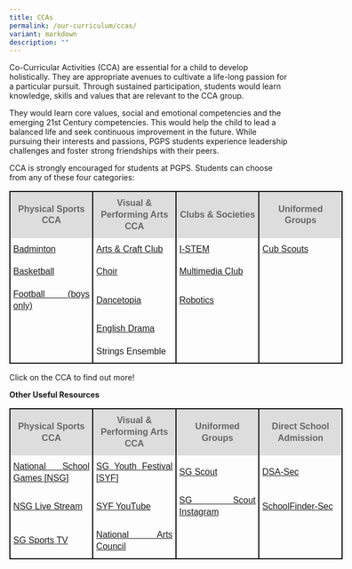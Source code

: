 ```yaml
---
title: CCAs
permalink: /our-curriculum/ccas/
variant: markdown
description: ""
---
```

Co-Curricular Activities (CCA) are essential for a child to develop holistically. They are appropriate avenues to cultivate a life-long passion for a particular pursuit. Through sustained participation, students would learn knowledge, skills and values that are relevant to the CCA group. 

They would learn core values, social and emotional competencies and the emerging 21st Century competencies. This would help the child to lead a balanced life and seek continuous improvement in the future. While pursuing their interests and passions, PGPS students experience leadership challenges and foster strong friendships with their peers.

CCA is strongly encouraged for students at PGPS. Students can choose from any of these four categories:


<table style="width: 600px; border-collapse: collapse;">
	<colgroup><col style="width: 150px"><col style="width: 150px"><col style="width: 150px"><col style="width: 150px"></colgroup>
	<tbody><tr>
		<th style="padding:10px 5px; vertical-align:middle; line-height:1.3; font-size:16px; font-family:Arial; background-color:#DDD; color:#666; border-right: 2px solid #0d0d0d; border-left: 2px solid #0d0d0d; border-top: 2px solid #0d0d0d;">Physical Sports CCA</th>
		<th style="padding:10px 5px; vertical-align:middle; line-height:1.3; font-size:16px; font-family:Arial; background-color:#DDD; color:#666; border-right: 2px solid #0d0d0d; border-left: 2px solid #0d0d0d;border-top: 2px solid #0d0d0d;">Visual &amp; Performing Arts CCA</th>
		<th style="padding:10px 5px; vertical-align:middle; line-height:1.3; font-size:16px; font-family:Arial; background-color:#DDD; color:#666; border-right: 2px solid #0d0d0d; border-left: 2px solid #0d0d0d; border-top: 2px solid #0d0d0d;">Clubs &amp; Societies</th>
		<th style="padding:10px 5px; vertical-align:middle; line-height:1.3; font-size:16px; font-family:Arial; background-color:#DDD; color:#666; border-right: 2px solid #0d0d0d; border-left: 2px solid #0d0d0d;border-top: 2px solid #0d0d0d;">Uniformed Groups</th>
	</tr>
	<tr>
		<td style="padding:10px 5px; vertical-align:middle; line-height:1.3; font-size:16px; font-family:Arial; text-align:justify; border-right: 2px solid #0d0d0d; border-left: 2px solid #0d0d0d; border-bottom: none;"><a href="https://punggolgreenpri.moe.edu.sg/badminton/">Badminton</a></td>
		<td style="padding:10px 5px; vertical-align:middle; line-height:1.3; font-size:16px; font-family:Arial; text-align:justify; border-right: 2px solid #0d0d0d; border-left: 2px solid #0d0d0d;border-bottom: none;"><a href="https://punggolgreenpri.moe.edu.sg/artscraftclub/">Arts &amp; Craft Club</a></td>
		<td style="padding:10px 5px; vertical-align:middle; line-height:1.3; font-size:16px; font-family:Arial; text-align:justify; border-right: 2px solid #0d0d0d; border-left: 2px solid #0d0d0d;border-bottom: none;"><a href="https://punggolgreenpri.moe.edu.sg/istem/">I-STEM</a></td>
		<td style="padding:10px 5px; vertical-align:middle; line-height:1.3; font-size:16px; font-family:Arial; text-align:justify;border-right: 2px solid #0d0d0d; border-left: 2px solid #0d0d0d;border-bottom: none;"><a href="https://punggolgreenpri.moe.edu.sg/marlincubscouts/">Cub Scouts</a></td>
	</tr>
	<tr>
		<td style="padding:10px 5px; vertical-align:middle; line-height:1.3; font-size:16px; font-family:Arial; text-align:justify; border-right: 2px solid #0d0d0d; border-left: 2px solid #0d0d0d;border-bottom: none;"><a href="https://punggolgreenpri.moe.edu.sg/basketball/">Basketball</a></td>
		<td style="padding:10px 5px; vertical-align:middle; line-height:1.3; font-size:16px; font-family:Arial; text-align:justify; border-right: 2px solid #0d0d0d; border-left: 2px solid #0d0d0d;border-bottom: none;"><a href="https://punggolgreenpri.moe.edu.sg/choir/">Choir</a></td>
		<td style="padding:10px 5px; vertical-align:middle; line-height:1.3; font-size:16px; font-family:Arial; text-align:justify; border-right: 2px solid #0d0d0d; border-left: 2px solid #0d0d0d;border-bottom: none;"><a href="https://punggolgreenpri.moe.edu.sg/multimediaclub/">Multimedia Club</a></td>
		<td style="padding:10px 5px; vertical-align:middle; line-height:1.3; font-size:16px; font-family:Arial; text-align:justify;border-bottom: none; border-right: 2px solid #0d0d0d; border-left: 2px solid #0d0d0d;"></td>
	</tr>
	<tr>
		<td style="padding:10px 5px; vertical-align:middle; line-height:1.3; font-size:16px; font-family:Arial; text-align:justify;border-right: 2px solid #0d0d0d; border-left: 2px solid #0d0d0d;border-bottom: none;"><a href="https://punggolgreenpri.moe.edu.sg/football/">Football (boys only)</a></td>
		<td style="padding:10px 5px; vertical-align:middle; line-height:1.3; font-size:16px; font-family:Arial; text-align:justify;; border-right: 2px solid #0d0d0d; border-left: 2px solid #0d0d0d;border-bottom: none;"><a href="https://punggolgreenpri.moe.edu.sg/dancetopia/">Dancetopia</a></td>
		<td style="padding:10px 5px; vertical-align:middle; line-height:1.3; font-size:16px; font-family:Arial; text-align:justify;; border-right: 2px solid #0d0d0d; border-left: 2px solid #0d0d0d;border-bottom: none;"><a href="https://punggolgreenpri.moe.edu.sg/robotics/">Robotics</a></td>
		<td style="padding:10px 5px; vertical-align:middle; line-height:1.3; font-size:16px; font-family:Arial; text-align:justify;border-bottom: none;border-right: 2px solid #0d0d0d; border-left: 2px solid #0d0d0d;"></td>
	</tr>
	<tr>
		<td style="padding:10px 5px; vertical-align:middle; line-height:1.3; font-size:16px; font-family:Arial; text-align:justify;; border-right: 2px solid #0d0d0d; border-left: 2px solid #0d0d0d;border-bottom:none;"></td>
		<td style="padding:10px 5px; vertical-align:middle; line-height:1.3; font-size:16px; font-family:Arial; text-align:justify;; border-right: 2px solid #0d0d0d; border-left: 2px solid #0d0d0d;border-bottom: none;"><a href="https://punggolgreenpri.moe.edu.sg/english-drama/">English Drama</a></td>
		<td style="padding:10px 5px; vertical-align:middle; line-height:1.3; font-size:16px; font-family:Arial; text-align:justify;; border-right: 2px solid #0d0d0d; border-left: 2px solid #0d0d0d;border-bottom: none;"></td>
		<td style="padding:10px 5px; vertical-align:middle; line-height:1.3; font-size:16px; font-family:Arial; text-align:justify;border-bottom: none;border-right: 2px solid #0d0d0d; border-left: 2px solid #0d0d0d;"></td>
	</tr>
<tr>
		<td style="padding:10px 5px; vertical-align:middle; line-height:1.3; font-size:16px; font-family:Arial; text-align:justify;; border-right: 2px solid #0d0d0d; border-left: 2px solid #0d0d0d;border-bottom:2px solid #0d0d0d;"></td>
		<td style="padding:10px 5px; vertical-align:middle; line-height:1.3; font-size:16px; font-family:Arial; text-align:justify;; border-right: 2px solid #0d0d0d; border-left: 2px solid #0d0d0d;border-bottom: 2px solid #0d0d0d;">Strings Ensemble</td>
		<td style="padding:10px 5px; vertical-align:middle; line-height:1.3; font-size:16px; font-family:Arial; text-align:justify;; border-right: 2px solid #0d0d0d; border-left: 2px solid #0d0d0d;border-bottom: 2px solid #0d0d0d;"></td>
		<td style="padding:10px 5px; vertical-align:middle; line-height:1.3; font-size:16px; font-family:Arial; text-align:justify;border-bottom: 2px solid #0d0d0d; border-right: 2px solid #0d0d0d; border-left: none;"></td>
	</tr>
</tbody></table>
Click on the CCA to find out more!

<b>Other Useful Resources</b>
 <table style="width: 600px; border-collapse: collapse;">
	<colgroup>
		<col style="width: 150px">
		<col style="width: 150px">
		<col style="width: 150px">
		<col style="width: 150px">
	</colgroup>
	<tbody>
		<tr>
		<th style="padding:10px 5px; vertical-align:middle; line-height:1.3; font-size:16px; font-family:Arial; background-color:#DDD; color:#666; border-right: 2px solid #0d0d0d; border-left: 2px solid #0d0d0d; border-top: 2px solid #0d0d0d;">Physical Sports CCA</th>
		<th style="padding:10px 5px; vertical-align:middle; line-height:1.3; font-size:16px; font-family:Arial; background-color:#DDD; color:#666; border-right: 2px solid #0d0d0d; border-left: 2px solid #0d0d0d;border-top: 2px solid #0d0d0d;">Visual &amp; Performing Arts CCA</th>
		<th style="padding:10px 5px; vertical-align:middle; line-height:1.3; font-size:16px; font-family:Arial; background-color:#DDD; color:#666; border-right: 2px solid #0d0d0d; border-left: 2px solid #0d0d0d; border-top: 2px solid #0d0d0d;">Uniformed Groups</th>
		<th style="padding:10px 5px; vertical-align:middle; line-height:1.3; font-size:16px; font-family:Arial; background-color:#DDD; color:#666; border-right: 2px solid #0d0d0d; border-left: 2px solid #0d0d0d;border-top: 2px solid #0d0d0d;">Direct School Admission</th>
	</tr>
	<tr>
		<td style="padding:10px 5px; vertical-align:middle; line-height:1.3; font-size:16px; font-family:Arial; text-align:justify; border-right: 2px solid #0d0d0d; border-left: 2px solid #0d0d0d; border-bottom: none;"><a href="https://nsg.moe.edu.sg/spssc">National School Games [NSG]</a></td>
		<td style="padding:10px 5px; vertical-align:middle; line-height:1.3; font-size:16px; font-family:Arial; text-align:justify; border-right: 2px solid #0d0d0d; border-left: 2px solid #0d0d0d;border-bottom: none;"><a href="https://www.syf.gov.sg/home">SG Youth Festival [SYF]</a></td>
		<td style="padding:10px 5px; vertical-align:middle; line-height:1.3; font-size:16px; font-family:Arial; text-align:justify; border-right: 2px solid #0d0d0d; border-left: 2px solid #0d0d0d;border-bottom: none;"><a href="https://scout.sg/">SG Scout</a></td>
		<td style="padding:10px 5px; vertical-align:middle; line-height:1.3; font-size:16px; font-family:Arial; text-align:justify;border-right: 2px solid #0d0d0d; border-left: 2px solid #0d0d0d;border-bottom: none;"><a href="https://www.moe.gov.sg/secondary/dsa">DSA-Sec</a></td>
	</tr>
	<tr>
		<td style="padding:10px 5px; vertical-align:middle; line-height:1.3; font-size:16px; font-family:Arial; text-align:justify; border-right: 2px solid #0d0d0d; border-left: 2px solid #0d0d0d;border-bottom: none;"><a href="https://www.activesgcircle.gov.sg/national-school-games-2023">NSG Live Stream</a></td>
		<td style="padding:10px 5px; vertical-align:middle; line-height:1.3; font-size:16px; font-family:Arial; text-align:justify; border-right: 2px solid #0d0d0d; border-left: 2px solid #0d0d0d;border-bottom: none;"><a href="https://www.youtube.com/channel/UCwupEIS0zAQTxa8a0zP-tCw">SYF YouTube</a></td>
		<td style="padding:10px 5px; vertical-align:middle; line-height:1.3; font-size:16px; font-family:Arial; text-align:justify; border-right: 2px solid #0d0d0d; border-left: 2px solid #0d0d0d;border-bottom: none;"><a href="https://www.instagram.com/singaporescouts/">SG Scout Instagram</a></td>
		<td style="padding:10px 5px; vertical-align:middle; line-height:1.3; font-size:16px; font-family:Arial; text-align:justify;border-bottom: none; border-right: 2px solid #0d0d0d; border-left: 2px solid #0d0d0d;border-bottom: none;"><a href="https://www.moe.gov.sg/schoolfinder?journey=Secondary%20school">SchoolFinder-Sec</a></td>
	</tr>
	<tr>
		<td style="padding:10px 5px; vertical-align:middle; line-height:1.3; font-size:16px; font-family:Arial; text-align:justify;border-right: 2px solid #0d0d0d; border-left: 2px solid #0d0d0d;border-bottom: none;border-bottom: 2px solid #0d0d0d;"><a href="https://www.youtube.com/channel/UC22Sr8bNYjAKqxLr-snMGnA">SG Sports TV</a></td>
		<td style="padding:10px 5px; vertical-align:middle; line-height:1.3; font-size:16px; font-family:Arial; text-align:justify;; border-right: 2px solid #0d0d0d; border-left: 2px solid #0d0d0d;border-bottom: none;border-bottom: 2px solid #0d0d0d;"><a href="https://www.nac.gov.sg/">National Arts Council</a></td>
		<td style="padding:10px 5px; vertical-align:middle; line-height:1.3; font-size:16px; font-family:Arial; text-align:justify;; border-right: 2px solid #0d0d0d; border-left: 2px solid #0d0d0d;border-bottom: none;border-bottom: 2px solid #0d0d0d;"></td>
		<td style="padding:10px 5px; vertical-align:middle; line-height:1.3; font-size:16px; font-family:Arial; text-align:justify;border-bottom: none;border-right: 2px solid #0d0d0d; border-left: 2px solid #0d0d0d;border-bottom: 2px solid #0d0d0d;"></td>
	</tr>
</tbody>
</table>